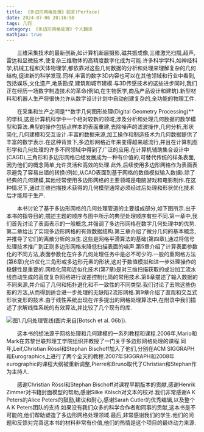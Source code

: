 ```yaml
---
title: 《多边形网格处理》前言(Perface)
date: 2024-07-06 20:16:50
tags: 几何
category: 《多边形网格处理》个人翻译
mathjax: true
---
```


　　三维采集技术的最新创新,如计算机断层摄影,磁共振成像,三维激光扫描,超声,雷达和显微技术,使复杂三维物体的高精度数字化成为可能.许多科学学科,如神经科学,机械工程和天体物理学,都依靠对这些几何数据的分析和处理来理解复杂的几何结构,促进新的科学发现.同样,丰富的数字3D内容也可以在其他领域和行业中看到,包括娱乐,文化遗产,地质勘探,建筑和城市建模.与3D传感技术的这些进步同时,我们正在经历一场数字制造技术的革命(例如,在生物医学,商品产品设计和建筑).新型材料和机器人生产将很快允许从数字设计计划中自动创建复杂的,全功能的物理工件.

<!-- more -->

　　在采集和生产之间是**数字几何图形处理(Digital Geometry Processing)**的学科,这是计算机科学中一个相对较新的领域,涉及分析和处理几何数据的数学模型和算法.典型的操作包括点样本的表面重建,去除噪声的滤波操作,几何分析,形状简化,几何建模和交互设计.丰富的数据来源,加工操作和制造技术为几何数据提供了丰富的数学表示.在这种背景下,多边形网格近年来变得越来越流行,并且在计算机图形学和几何处理的许多不同领域中得到了广泛的应用.在计算机辅助集合设计中(CAGD),三角形和多边形网格已经发展成为一种有价值的,可替代传统的样条表面,因为他们的概念简单,允许灵活和高效的处理.此外,后续使用多边形网格作为表面表示避免了容易出错的转换(例如,从CAD表面到基于网格的数值模拟输入数据).除了经典的几何建模,其他经常使用多边形网格的主要领域是电脑游戏和电影制作.在这种情况下,通过三维扫描技术获得的几何模型通常必须经过后处理和形状优化技术后才能用于生产.

　　本书讨论了基于多边形网格的几何处理管道的主要组成部分,如下图所示.出于本书的指导目的,描述主题的顺序与图中所示的典型处理顺序有些不同.第一章中,我们首先讨论了表面表示的一般概念,并强调了多边形网格在数字几何处理中的优势.第二章给出了实现多边形网格的有效数据结构.第三章介绍了微分几何的基本概念,并推导了它们的离散分析的派生.这些是网格平滑算法的基础(第四章),通过将信号处理技术推广到正则多边形网格来降低扫描表面的噪声.第5章介绍了计算表面参数化的不同方法,表面参数化在许多几何处理任务中是必不可少的.一般的重网格方法(第6章)允许优化三角形或多边形元素的形状,这对于数值模拟和进一步处理操作的稳健性是重要的.网格化简和近似化技术(第7章)是对三维扫描获取的或沿加工流水线自动生成的高度复杂网格进行误差控制化简的常用技术.第8章描述了输入数据的不同来源,并介绍了几何和拓扑退化和不一致性的不同类型.我们讨论了去除这些伪影的方法,从而得到适合进一步处理的无缺陷2流形网格.第9章介绍了直观和交互式形状变形的技术.由于线性系统出现在许多提出的网格处理算法中,在附录中我们描述了求解线性系统的有效算法,并比较了几个现有的库.

![图1.几何处理管线(图片来自[Botsch et al. 06b]).](image.png)

　　这本书的想法源于网格处理和几何建模的一系列教程和课程.2006年,Mario和Mark在苏黎世联邦理工学院组织并教授了一门关于多边形网格处理的课程.同年,Leif,Christian Rössl和Stephan Bischoff加入了他们,分别在ACM SIGGRAPH和Eurographics上进行了两个全天的教程.2007年SIGGRAPH和2008年eurographic的课程大纲被重新调整,Pierre和Bruno取代了Christian和Stephan作为主持人.

　　感谢Christian Rössl和Stephan Bischoff对课程早期版本的贡献,感谢Henrik Zimmer对书籍封面模型的帮助,感谢Silke Kölsch对文本的校对.我们非常感谢A K Peters的Alice Peters的鼓励,建议和耐心,感谢Sarah Cutler的优秀编辑,以及整个A K Peters团队的支持.如果没有我们众多的科学合作者和同事的贡献,这本书是不可能的,他们帮助塑造了多边形网格处理领域.最后,非常感谢我们的学生.他们的问题和反馈对完善这本书的材料非常有价值,他们的热情是这个项目的最终动力来源.